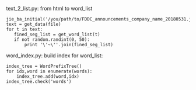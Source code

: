 text_2_list.py:
    from html to word_list

    jie_ba_initial('/you/path/to/FDDC_announcements_company_name_20180531.json')
    text = get_data(file)
    for t in text:
       fined_seg_list = get_word_list(t)
       if not random.randint(0, 50):
           print '\'~\''.join(fined_seg_list)

word_index.py:
    build index for word_list:

    index_tree = WordPrefixTree()
    for idx,word in enumerate(words):
        index_tree.add(word,idx)
    index_tree.check('words')